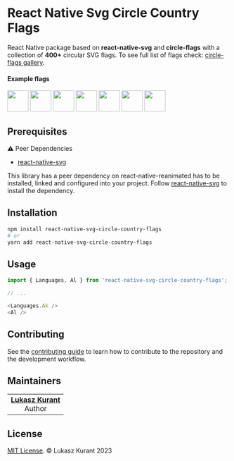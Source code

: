 # React Native Svg Circle Country Flags

React Native package based on **react-native-svg** and **circle-flags** with a collection of **400+** circular SVG flags. To see full list of flags check: [circle-flags gallery](https://hatscripts.github.io/circle-flags/gallery).


#### Example flags

<img src="https://hatscripts.github.io/circle-flags/flags/br.svg" width="48">
<img src="https://hatscripts.github.io/circle-flags/flags/cn.svg" width="48">
<img src="https://hatscripts.github.io/circle-flags/flags/gb.svg" width="48">
<img src="https://hatscripts.github.io/circle-flags/flags/id.svg" width="48">
<img src="https://hatscripts.github.io/circle-flags/flags/in.svg" width="48">
<img src="https://hatscripts.github.io/circle-flags/flags/ng.svg" width="48">
<img src="https://hatscripts.github.io/circle-flags/flags/us.svg" width="48">

## Prerequisites

⚠️ Peer Dependencies

- [react-native-svg](https://github.com/software-mansion/react-native-svg)

This library has a peer dependency on react-native-reanimated has to be installed, linked and configured into your project. Follow [react-native-svg](https://github.com/software-mansion/react-native-svg) to install the dependency.

## Installation

```sh
npm install react-native-svg-circle-country-flags
# or 
yarn add react-native-svg-circle-country-flags
```

## Usage

```js
import { Languages, Al } from 'react-native-svg-circle-country-flags';

// ...

<Languages.Ak />
<Al />
```

## Contributing

See the [contributing guide](CONTRIBUTING.md) to learn how to contribute to the repository and the development workflow.

## Maintainers

<table>
  <tbody>
    <tr>
      <td align="center">
        <a href="https://github.com/oblador">
          <strong>Lukasz Kurant</strong>
        </a>
        <br>
        Author
      </td>
    </tr>
  <tbody>
</table>

## License

[MIT License](http://opensource.org/licenses/mit-license.html). © Lukasz Kurant 2023